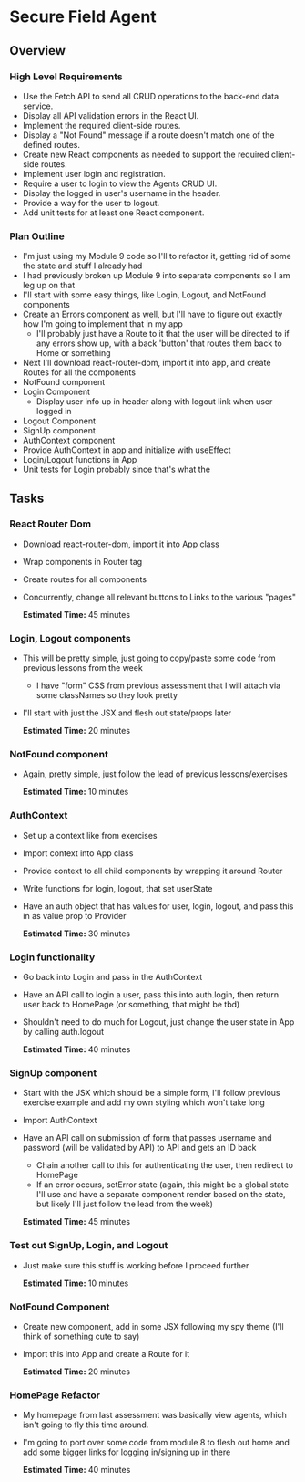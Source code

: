 # Secure Field Agent

## Overview 

### High Level Requirements

* Use the Fetch API to send all CRUD operations to the back-end data service.
* Display all API validation errors in the React UI.
* Implement the required client-side routes.
* Display a "Not Found" message if a route doesn't match one of the defined routes.
* Create new React components as needed to support the required client-side routes.
* Implement user login and registration.
* Require a user to login to view the Agents CRUD UI.
* Display the logged in user's username in the header.
* Provide a way for the user to logout.
* Add unit tests for at least one React component.

### Plan Outline
* I'm just using my Module 9 code so I'll to refactor it, getting rid of some the state and stuff I already had
* I had previously broken up Module 9 into separate components so I am leg up on that
* I'll start with some easy things, like Login, Logout, and NotFound components
* Create an Errors component as well, but I'll have to figure out exactly how I'm going to implement that in my app
    * I'll probably just have a Route to it that the user will be directed to if any errors show up, with a back 'button' that routes them back to Home or something
* Next I'll download react-router-dom, import it into app, and create Routes for all the components
* NotFound component
* Login Component
    * Display user info up in header along with logout link when user logged in
* Logout Component
* SignUp component
* AuthContext component
* Provide AuthContext in app and initialize with useEffect
* Login/Logout functions in App
* Unit tests for Login probably since that's what the 

## Tasks

### React Router Dom
* Download react-router-dom, import it into App class
* Wrap components in Router tag
* Create routes for all components
* Concurrently, change all relevant buttons to Links to the various "pages"

    **Estimated Time:** 45 minutes

### Login, Logout components
* This will be pretty simple, just going to copy/paste some code from previous lessons from the week
    * I have "form" CSS from previous assessment that I will attach via some classNames so they look pretty
* I'll start with just the JSX and flesh out state/props later

   **Estimated Time:** 20 minutes

### NotFound component
* Again, pretty simple, just follow the lead of previous lessons/exercises

    **Estimated Time:** 10 minutes

### AuthContext
* Set up a context like from exercises
* Import context into App class
* Provide context to all child components by wrapping it around Router
* Write functions for login, logout, that set userState
* Have an auth object that has values for user, login, logout, and pass this in as value prop to Provider

    **Estimated Time:** 30 minutes

### Login functionality
* Go back into Login and pass in the AuthContext
* Have an API call to login a user, pass this into auth.login, then return user back to HomePage (or something, that might be tbd)
* Shouldn't need to do much for Logout, just change the user state in App by calling auth.logout

    **Estimated Time:** 40 minutes

### SignUp component

* Start with the JSX which should be a simple form, I'll follow previous exercise example and add my own styling which won't take long
* Import AuthContext
* Have an API call on submission of form that passes username and password (will be validated by API) to API and gets an ID back
    * Chain another call to this for authenticating the user, then redirect to HomePage
    * If an error occurs, setError state (again, this might be a global state I'll use and have a separate component render based on the state, but likely I'll just follow the lead from the week)

    **Estimated Time:** 45 minutes

### Test out SignUp, Login, and Logout
* Just make sure this stuff is working before I proceed further

    **Estimated Time:** 10 minutes

### NotFound Component
* Create new component, add in some JSX following my spy theme (I'll think of something cute to say)
* Import this into App and create a Route for it

    **Estimated Time:** 20 minutes

### HomePage Refactor
* My homepage from last assessment was basically view agents, which isn't going to fly this time around.
* I'm going to port over some code from module 8 to flesh out home and add some bigger links for logging in/signing up in there

    **Estimated Time:** 40 minutes